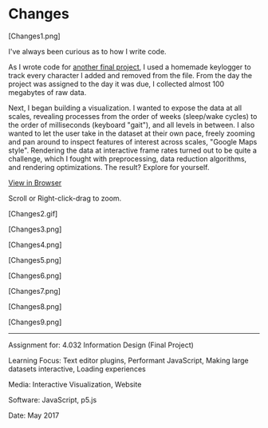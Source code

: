 # Changes

[Changes1.png]

I've always been curious as to how I write code.

As I wrote code for [another final project](https://github.com/willy-vvu/EmojiGame), I used a homemade keylogger to track every character I added and removed from the file. From the day the project was assigned to the day it was due, I collected almost 100 megabytes of raw data.

Next, I began building a visualization. I wanted to expose the data at all scales, revealing processes from the order of weeks (sleep/wake cycles) to the order of milliseconds (keyboard "gait"), and all levels in between. I also wanted to let the user take in the dataset at their own pace, freely zooming and pan around to inspect features of interest across scales, "Google Maps style". Rendering the data at interactive frame rates turned out to be quite a challenge, which I fought with preprocessing, data reduction algorithms, and rendering optimizations. The result? Explore for yourself.

[View in Browser](https://willy-vvu.github.io/Changes/)

Scroll or Right-click-drag to zoom.

[Changes2.gif]

[Changes3.png]

[Changes4.png]

[Changes5.png]

[Changes6.png]

[Changes7.png]

[Changes8.png]

[Changes9.png]

---

Assignment for: 4.032 Information Design (Final Project)

Learning Focus: Text editor plugins, Performant JavaScript, Making large datasets interactive, Loading experiences

Media: Interactive Visualization, Website

Software: JavaScript, p5.js

Date: May 2017
